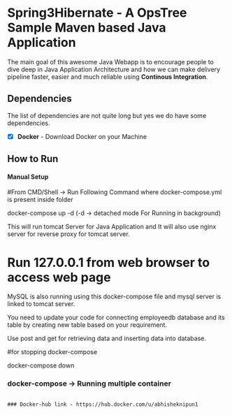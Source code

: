 # Spring3Hibernate - A OpsTree Sample Maven based Java Application

The main goal of this awesome Java Webapp is to encourage people to dive deep in Java Application Architecture and how we can make delivery pipeline faster, easier and much reliable using **Continous Integration**.

## Dependencies

The list of dependencies are not quite long but yes we do have some dependencies.

- [X] **Docker** - Download Docker on your Machine



## How to Run

#### Manual Setup

#From CMD/Shell -> Run Following Command where docker-compose.yml is present inside folder

docker-compose up -d
(-d  -> detached mode For Running in background)

This will run tomcat Server for Java Application and It will also use nginx server for reverse proxy for tomcat server.

# Run 127.0.0.1 from web browser to access web page

MySQL is also running using this docker-compose file and mysql server is linked to tomcat server.

You need to update your code for connecting employeedb database and its table by creating new table based on your requirement.

Use post and get for retrieving data and inserting data into database.

#for stopping docker-compose

docker-compose down

### docker-compose -> Running multiple container
```

### Docker-hub link - https://hub.docker.com/u/abhisheknipun1